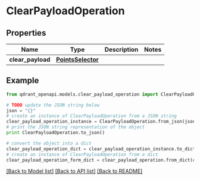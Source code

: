 # ClearPayloadOperation


## Properties
Name | Type | Description | Notes
------------ | ------------- | ------------- | -------------
**clear_payload** | [**PointsSelector**](PointsSelector.md) |  | 

## Example

```python
from qdrant_openapi.models.clear_payload_operation import ClearPayloadOperation

# TODO update the JSON string below
json = "{}"
# create an instance of ClearPayloadOperation from a JSON string
clear_payload_operation_instance = ClearPayloadOperation.from_json(json)
# print the JSON string representation of the object
print ClearPayloadOperation.to_json()

# convert the object into a dict
clear_payload_operation_dict = clear_payload_operation_instance.to_dict()
# create an instance of ClearPayloadOperation from a dict
clear_payload_operation_form_dict = clear_payload_operation.from_dict(clear_payload_operation_dict)
```
[[Back to Model list]](../README.md#documentation-for-models) [[Back to API list]](../README.md#documentation-for-api-endpoints) [[Back to README]](../README.md)


